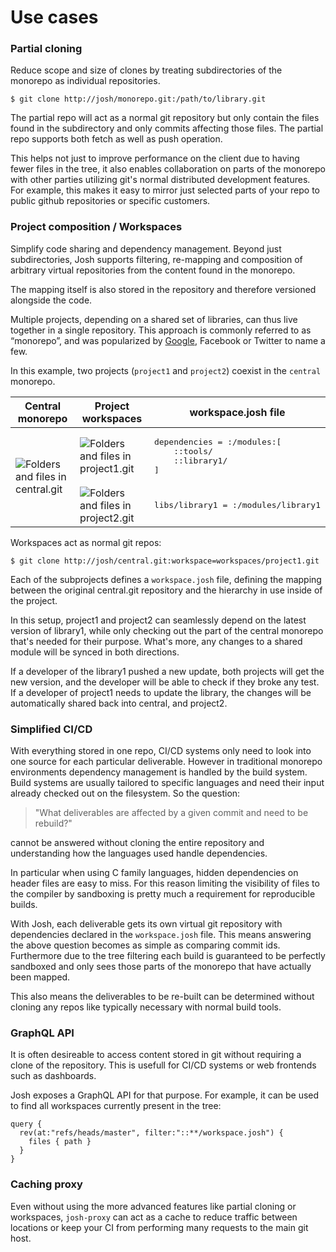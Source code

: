 
# Use cases

### Partial cloning

Reduce scope and size of clones by treating subdirectories of the monorepo
as individual repositories.

```
$ git clone http://josh/monorepo.git:/path/to/library.git
```

The partial repo will act as a normal git repository but only contain the files
found in the subdirectory and only commits affecting those files.
The partial repo supports both fetch as well as push operation.

This helps not just to improve performance on the client due to having fewer files in
the tree,
it also enables collaboration on parts of the monorepo with other parties
utilizing git's normal distributed development features.
For example, this makes it easy to mirror just selected parts of your
repo to public github repositories or specific customers.

### Project composition / Workspaces

Simplify code sharing and dependency management. Beyond just subdirectories,
Josh supports filtering, re-mapping and composition of arbitrary virtual repositories
from the content found in the monorepo.

The mapping itself is also stored in the repository and therefore versioned alongside
the code.

Multiple projects, depending on a shared set of libraries, can thus live together in a single repository.
This approach is commonly referred to as “monorepo”, and was popularized by
[Google](https://people.engr.ncsu.edu/ermurph3/papers/seip18.pdf), Facebook or Twitter to name a
few.

In this example, two projects (`project1` and `project2`) coexist in the `central` monorepo.

<table>
    <thead>
        <tr>
            <th>Central monorepo</th>
            <th>Project workspaces</th>
            <th>workspace.josh file</th>
        </tr>
    </thead>
    <tbody>
        <tr>
            <td rowspan=2><img src="./img/central.svg?sanitize=true" alt="Folders and files in central.git" /></td>
            <td><img src="./img/project1.svg?sanitize=true" alt="Folders and files in project1.git" /></td>
            <td>
<pre>
dependencies = :/modules:[
    ::tools/
    ::library1/
]
</pre>
        </tr>
        <tr>
            <td><img src="./img/project2.svg?sanitize=true" alt="Folders and files in project2.git" /></td>
            <td>
<pre>libs/library1 = :/modules/library1</pre></td>
        </tr>
    </tbody>
</table>

Workspaces act as normal git repos:

```
$ git clone http://josh/central.git:workspace=workspaces/project1.git
```

Each of the subprojects defines a `workspace.josh` file, defining the mapping between the original central.git repository and the hierarchy in use inside of the project.

In this setup, project1 and project2 can seamlessly depend on the latest version of library1, while only checking out the part of the central monorepo that's needed for their purpose.
What's more, any changes to a shared module will be synced in both directions.

If a developer of the library1 pushed a new update, both projects will get the new version, and the developer will be able to check if they broke any test.
If a developer of project1 needs to update the library, the changes will be automatically shared back into central, and project2.

### Simplified CI/CD

With everything stored in one repo, CI/CD systems only need to look into one source for each particular
deliverable.
However in traditional monorepo environments dependency management is handled by the build system.
Build systems are usually tailored to specific languages and need their input already checked
out on the filesystem.
So the question:

> "What deliverables are affected by a given commit and need to be rebuild?"

cannot be answered without cloning the entire repository and understanding how the languages
used handle dependencies.

In particular when using C family languages, hidden dependencies on header files are easy to miss.
For this reason limiting the visibility of files to the compiler by sandboxing is pretty much a requirement
for reproducible builds.

With Josh, each deliverable gets its own virtual git repository with dependencies declared in the `workspace.josh`
file. This means answering the above question becomes as simple as comparing commit ids.
Furthermore due to the tree filtering each build is guaranteed to be perfectly sandboxed
and only sees those parts of the monorepo that have actually been mapped.

This also means the deliverables to be re-built can be determined without cloning any repos like
typically necessary with normal build tools.

### GraphQL API

It is often desireable to access content stored in git without requiring a clone of the repository.
This is usefull for CI/CD systems or web frontends such as dashboards.

Josh exposes a GraphQL API for that purpose. For example, it can be used to find all workspaces currently
present in the tree:

```
query {
  rev(at:"refs/heads/master", filter:"::**/workspace.josh") {
    files { path }
  }
}
```

### Caching proxy

Even without using the more advanced features like partial cloning or workspaces,
`josh-proxy` can act as a cache to reduce traffic between locations or keep your CI from
performing many requests to the main git host.


